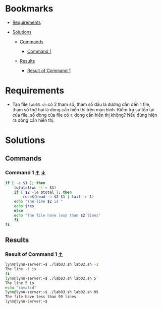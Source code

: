 <a name="bookmarks"/>

# Bookmarks

- [Requirements](#requirements)

- [Solutions](#solutions)

	- [Commands](#commands)
		- [Command 1](#command-1)

	- [Results](#results)
		- [Result of Command 1](#result-1)

<a name="requirements"/>

# Requirements

- Tạo file `lab03.sh` có 2 tham số, tham số đầu là đường dẫn đến 1 file, tham số thứ hai là dòng cần hiển thị trên màn hình. Kiểm tra sự tồn tại của file, số dòng của file có $\ge$ dòng cần hiển thị không? Nếu đúng hiện ra dòng cần hiển thị.

<a name="solutions"/>

# Solutions 

<a name="commands"/>

## Commands

<a name="command-1"/>

### Command 1 [↑](#bookmarks) [↓](#result-1)

```sh
if [ -e $1 ]; then
    total=$(wc -l < $1)
    if [ $2 -le $total ]; then
        res=$(head -n $2 $1 | tail -n 1)
	echo "The line $2 is "
	echo $res
    else
	echo "The file have less than $2 lines"
    fi	
fi
```

<a name="results"/>

## Results

<a name="result-1"/>

### Result of Command 1 [↑](#command-1)

```sh
lynn@lynn-server:~$ ./lab03.sh lab02.sh -1
The line -1 is 
fi
lynn@lynn-server:~$ ./lab03.sh lab02.sh 5
The line 5 is 
echo "invalid"
lynn@lynn-server:~$ ./lab03.sh lab02.sh 99
The file have less than 99 lines
lynn@lynn-server:~$
```

